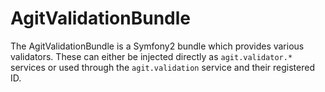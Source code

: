 # AgitValidationBundle

The AgitValidationBundle is a Symfony2 bundle which provides various validators.
These can either be injected directly as `agit.validator.*` services or used
through the `agit.validation` service and their registered ID.
